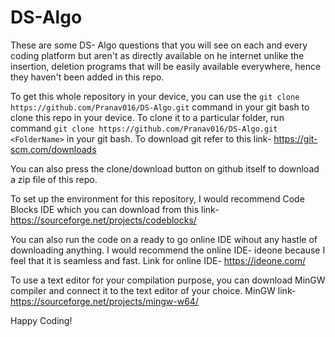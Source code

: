 # DS-Algo

These are some DS- Algo questions that you will see on each and every coding platform but aren't as directly available on he internet unlike the insertion, deletion programs that will be easily available everywhere, hence they haven't been added in this repo.

To get this whole repository in your device, you can use the `git clone https://github.com/Pranav016/DS-Algo.git` command in your git bash to clone this repo in your device.
To clone it to a particular folder, run command `git clone https://github.com/Pranav016/DS-Algo.git <FolderName>` in your git bash.
To download git refer to this link- https://git-scm.com/downloads

You can also press the clone/download button on github itself to download a zip file of this repo.

To set up the environment for this repository, I would recommend Code Blocks IDE which you can download from this link- https://sourceforge.net/projects/codeblocks/

You can also run the code on a ready to go online IDE wihout any hastle of downloading anything. I would recommend the online IDE- ideone because I feel that it is seamless and fast.
Link for online IDE- https://ideone.com/

To use a text editor for your compilation purpose, you can download MinGW compiler and connect it to the text editor of your choice.
MinGW link- https://sourceforge.net/projects/mingw-w64/

Happy Coding!
